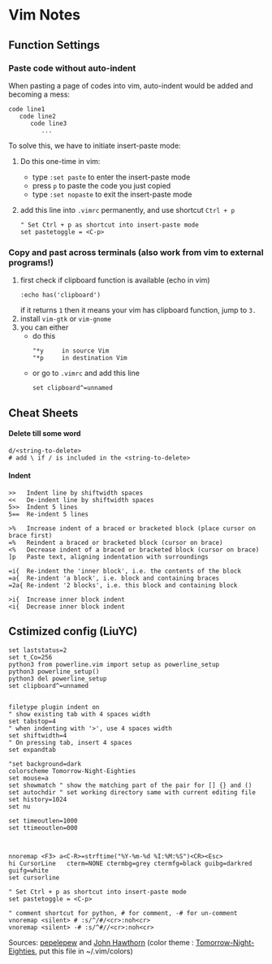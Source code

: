 # Vim Notes
## Function Settings
### Paste code without auto-indent
When pasting a page of codes into vim, auto-indent would be added and becoming a mess:
```
code line1
   code line2
      code line3
         ...
```
To solve this, we have to initiate insert-paste mode:
1. Do this one-time in vim:
   - type `:set paste` to enter the insert-paste mode
   - press `p` to paste the code you just copied
   - type `:set nopaste` to exit the insert-paste mode
   
2. add this line into `.vimrc` permanently, and use shortcut `Ctrl + p`
   ```
   " Set Ctrl + p as shortcut into insert-paste mode
   set pastetoggle = <C-p>
   ```
   
### Copy and past across terminals (__also work from vim to external programs!__)
   1. first check if clipboard function is available (echo in vim)
      ```
      :echo has('clipboard')
      ```
      if it returns `1` then it means your vim has clipboard function, jump to `3.`
   2. install `vim-gtk` or `vim-gnome`
   3. you can either
      - do this
        ```
        "*y     in source Vim
        "*p     in destination Vim
        ```
      - or go to `.vimrc` and add this line
        ```
        set clipboard^=unnamed
        ```
## Cheat Sheets
#### Delete till some word
```
d/<string-to-delete>
# add \ if / is included in the <string-to-delete>
```
#### Indent

```
>>   Indent line by shiftwidth spaces
<<   De-indent line by shiftwidth spaces
5>>  Indent 5 lines
5==  Re-indent 5 lines

>%   Increase indent of a braced or bracketed block (place cursor on brace first)
=%   Reindent a braced or bracketed block (cursor on brace)
<%   Decrease indent of a braced or bracketed block (cursor on brace)
]p   Paste text, aligning indentation with surroundings

=i{  Re-indent the 'inner block', i.e. the contents of the block
=a{  Re-indent 'a block', i.e. block and containing braces
=2a{ Re-indent '2 blocks', i.e. this block and containing block

>i{  Increase inner block indent
<i{  Decrease inner block indent
```

## Cstimized config (LiuYC)

```
set laststatus=2
set t_Co=256
python3 from powerline.vim import setup as powerline_setup
python3 powerline_setup()
python3 del powerline_setup
set clipboard^=unnamed


filetype plugin indent on
" show existing tab with 4 spaces width
set tabstop=4
" when indenting with '>', use 4 spaces width
set shiftwidth=4
" On pressing tab, insert 4 spaces
set expandtab

"set background=dark
colorscheme Tomorrow-Night-Eighties
set mouse=a
set showmatch " show the matching part of the pair for [] {} and ()
set autochdir " set working directory same with current editing file
set history=1024
set nu 

set timeoutlen=1000
set ttimeoutlen=000



nnoremap <F3> a<C-R>=strftime("%Y-%m-%d %I:%M:%S")<CR><Esc>
hi CursorLine   cterm=NONE ctermbg=grey ctermfg=black guibg=darkred guifg=white
set cursorline

" Set Ctrl + p as shortcut into insert-paste mode
set pastetoggle = <C-p>

" comment shortcut for python, # for comment, -# for un-comment
vnoremap <silent> # :s/^/#/<cr>:noh<cr>
vnoremap <silent> -# :s/^#//<cr>:noh<cr>

```

Sources: [pepelepew][pepe] and [John Hawthorn][JH] 
(color theme : [Tomorrow-Night-Eighties][Tomorrow], put this file in ~/.vim/colors)

[pepe]:https://github.com/pepelepew71
[JH]:https://www.johnhawthorn.com/2012/09/vi-escape-delays/
[Tomorrow]:https://github.com/chriskempson/vim-tomorrow-theme/blob/master/colors/Tomorrow-Night-Eighties.vim
